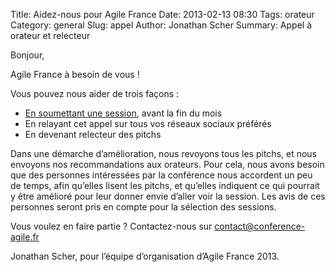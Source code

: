 Title: Aidez-nous pour Agile France
Date: 2013-02-13 08:30
Tags: orateur
Category: general
Slug: appel
Author: Jonathan Scher
Summary: Appel à orateur et relecteur

Bonjour,

Agile France à besoin de vous !

Vous pouvez nous aider de trois façons :

- [En soumettant une session][1], avant la fin du mois
- En relayant cet appel sur tous vos réseaux sociaux préférés
- En devenant relecteur des pitchs

Dans une démarche d’amélioration, nous revoyons tous les pitchs, et nous envoyons nos recommandations aux orateurs. Pour cela, nous avons besoin que des personnes intéressées par la conférence nous accordent un peu de temps, afin qu’elles lisent les pitchs, et qu’elles indiquent ce qui pourrait y être amélioré pour leur donner envie d’aller voir la session.
Les avis de ces personnes seront pris en compte pour la sélection des sessions.

Vous voulez en faire partie ? Contactez-nous sur <contact@conference-agile.fr>

Jonathan Scher, pour l’équipe d’organisation d’Agile France 2013.

[1]: https://docs.google.com/spreadsheet/viewform?formkey=dGpiVVJkSE1CV1dMeWxPMFVUQUZySmc6MQ
